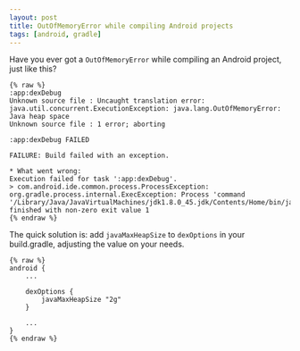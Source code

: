 ```yaml
---
layout: post
title: OutOfMemoryError while compiling Android projects
tags: [android, gradle]
---
```



Have you ever got a `OutOfMemoryError` while compiling an Android project, just like this?

	{% raw %}
	:app:dexDebug
	Unknown source file : Uncaught translation error: java.util.concurrent.ExecutionException: java.lang.OutOfMemoryError: Java heap space
	Unknown source file : 1 error; aborting

	:app:dexDebug FAILED

	FAILURE: Build failed with an exception.

	* What went wrong:
	Execution failed for task ':app:dexDebug'.
	> com.android.ide.common.process.ProcessException: org.gradle.process.internal.ExecException: Process 'command '/Library/Java/JavaVirtualMachines/jdk1.8.0_45.jdk/Contents/Home/bin/java'' finished with non-zero exit value 1
	{% endraw %}

The quick solution is: add `javaMaxHeapSize` to `dexOptions` in your build.gradle, adjusting the value on your needs.

	{% raw %}
	android {
		...

        dexOptions {
            javaMaxHeapSize "2g"
        }

        ...
    }
    {% endraw %}
